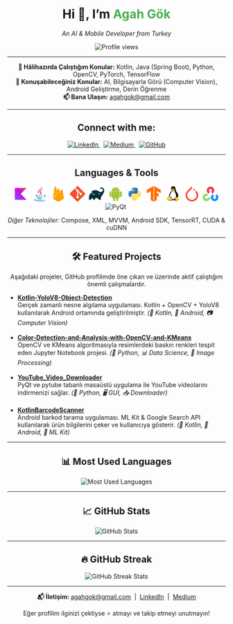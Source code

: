 <!-- ========================= BAŞLIK ve HIZLI TANITIM ========================= -->
<h1 align="center">
  Hi 👋, I’m <span style="color:#4CAF50">Aga﻿h Gök</span>
</h1>
<p align="center">
  <em>An AI & Mobile Developer from Turkey</em>
</p>

<!-- ========================= PROFİL GÖRÜNTÜ SAYACI ========================= -->
<p align="center">
  <img
    src="https://komarev.com/ghpvc/?username=agahgok&label=Profile%20views&color=0e75b6&style=flat"
    alt="Profile views"
  />
</p>

---

<!-- ========================= HAKKIMDA (About Me) ========================= -->
<p align="center">
  <strong>🌱 Hâlihazırda Çalıştığım Konular:</strong> Kotlin, Java (Spring Boot), Python, OpenCV, PyTorch, TensorFlow  
  <br />
  <strong>💬 Konuşabileceğiniz Konular:</strong> AI, Bilgisayarla Görü (Computer Vision), Android Geliştirme, Derin Öğrenme  
  <br />
  <strong>📫 Bana Ulaşın:</strong> <a href="mailto:agahgok@gmail.com">agahgok@gmail.com</a>
</p>

---

<!-- ========================= SOSYAL MEDYA BAĞLANTILARI ========================= -->
<h2 align="center">Connect with me:</h2>
<p align="center">
  <a href="https://www.linkedin.com/in/agahgok" target="_blank">
    <img
      alt="LinkedIn"
      src="https://img.shields.io/badge/-LinkedIn-0A66C2?style=flat-square&logo=linkedin&logoColor=white"
      height="28"
    />
  </a>
  &nbsp;
  <a href="https://medium.com/@agahgok" target="_blank">
    <img
      alt="Medium"
      src="https://img.shields.io/badge/-Medium-00ab6c?style=flat-square&logo=medium&logoColor=white"
      height="28"
    />
  </a>
  &nbsp;
  <a href="https://github.com/agahgok" target="_blank">
    <img
      alt="GitHub"
      src="https://img.shields.io/badge/-GitHub-181717?style=flat-square&logo=github&logoColor=white"
      height="28"
    />
  </a>
</p>

---

<!-- ========================= DİLLER ve ARAÇLAR (LANGUAGES & TOOLS) ========================= -->
<h2 align="center">Languages & Tools</h2>
<p align="center">
  <!-- Kotlin -->
  <img
    src="https://raw.githubusercontent.com/devicons/devicon/master/icons/kotlin/kotlin-original.svg"
    alt="Kotlin"
    width="36"
    height="36"
  />&nbsp;
  <!-- Java -->
  <img
    src="https://raw.githubusercontent.com/devicons/devicon/master/icons/java/java-original.svg"
    alt="Java"
    width="36"
    height="36"
  />&nbsp;
  <!-- Firebase -->
  <img
    src="https://raw.githubusercontent.com/devicons/devicon/master/icons/firebase/firebase-plain.svg"
    alt="Firebase"
    width="36"
    height="36"
  />&nbsp;
  <!-- Git -->
  <img
    src="https://raw.githubusercontent.com/devicons/devicon/master/icons/git/git-original.svg"
    alt="Git"
    width="36"
    height="36"
  />&nbsp;
  <!-- Gradle -->
  <img
    src="https://raw.githubusercontent.com/devicons/devicon/master/icons/gradle/gradle-plain.svg"
    alt="Gradle"
    width="36"
    height="36"
  />&nbsp;
  <!-- Android -->
  <img
    src="https://raw.githubusercontent.com/devicons/devicon/master/icons/android/android-original.svg"
    alt="Android"
    width="36"
    height="36"
  />&nbsp;
  <!-- Python -->
  <img
    src="https://raw.githubusercontent.com/devicons/devicon/master/icons/python/python-original.svg"
    alt="Python"
    width="36"
    height="36"
  />&nbsp;
  <!-- TensorFlow -->
  <img
    src="https://raw.githubusercontent.com/devicons/devicon/master/icons/tensorflow/tensorflow-original.svg"
    alt="TensorFlow"
    width="36"
    height="36"
  />&nbsp;
  <!-- Linux -->
  <img
    src="https://raw.githubusercontent.com/devicons/devicon/master/icons/linux/linux-original.svg"
    alt="Linux"
    width="36"
    height="36"
  />&nbsp;
  <!-- PyTorch -->
  <img
    src="https://raw.githubusercontent.com/devicons/devicon/master/icons/pytorch/pytorch-original.svg"
    alt="PyTorch"
    width="36"
    height="36"
  />&nbsp;
  <!-- OpenCV -->
  <img
    src="https://raw.githubusercontent.com/devicons/devicon/master/icons/opencv/opencv-original.svg"
    alt="OpenCV"
    width="36"
    height="36"
  />&nbsp;
  <!-- PyQt -->
  <img
    src="https://raw.githubusercontent.com/devicons/devicon/master/icons/pyqt/pyqt-original.svg"
    alt="PyQt"
    width="36"
    height="36"
  />&nbsp;
</p>
<p align="center">
  <em>Diğer Teknolojiler:</em> Compose, XML, MVVM, Android SDK, TensorRT, CUDA & cuDNN
</p>

---

<!-- ========================= ÖNE ÇIKAN PROJELER (FEATURED PROJECTS) ========================= -->
<h2 align="center">🛠️ Featured Projects</h2>
<p align="center">
  Aşağıdaki projeler, GitHub profilimde öne çıkan ve üzerinde aktif çalıştığım önemli çalışmalardır.
</p>

<ul>
  <li>
    <strong>
      <a href="https://github.com/agahgok/Kotlin-YoloV8-Object-Detection" target="_blank">
        Kotlin-YoloV8-Object-Detection
      </a>
    </strong>
    <br />
    Gerçek zamanlı nesne algılama uygulaması. Kotlin + OpenCV + YoloV8 kullanılarak Android ortamında geliştirilmiştir.  
    <em>(🔗 Kotlin, 📱 Android, 📷 Computer Vision)</em>
  </li>
  <br />
  <li>
    <strong>
      <a href="https://github.com/agahgok/Color-Detection-and-Analysis-with-OpenCV-and-KMeans" target="_blank">
        Color-Detection-and-Analysis-with-OpenCV-and-KMeans
      </a>
    </strong>
    <br />
    OpenCV ve KMeans algoritmasıyla resimlerdeki baskın renkleri tespit eden Jupyter Notebook projesi.  
    <em>(🔗 Python, 📊 Data Science, 🎨 Image Processing)</em>
  </li>
  <br />
  <li>
    <strong>
      <a href="https://github.com/agahgok/YouTube_Video_Downloader" target="_blank">
        YouTube_Video_Downloader
      </a>
    </strong>
    <br />
    PyQt ve pytube tabanlı masaüstü uygulama ile YouTube videolarını indirmenizi sağlar.  
    <em>(🔗 Python, 🖥️ GUI, 📥 Downloader)</em>
  </li>
  <br />
  <li>
    <strong>
      <a href="https://github.com/agahgok/KotlinBarcodeScanner" target="_blank">
        KotlinBarcodeScanner
      </a>
    </strong>
    <br />
    Android barkod tarama uygulaması. ML Kit & Google Search API kullanılarak ürün bilgilerini çeker ve kullanıcıya gösterir.  
    <em>(🔗 Kotlin, 📱 Android, 🤖 ML Kit)</em>
  </li>
</ul>

---

<!-- ========================= DİNLENEN DİLLER (MOST USED LANGUAGES) ========================= -->
<h2 align="center">📊 Most Used Languages</h2>
<div align="center">
  <img
    src="https://github-readme-stats.vercel.app/api/top-langs/?username=agahgok&layout=compact&theme=dark&hide_border=true"
    alt="Most Used Languages"
  />
</div>

---

<!-- ========================= GITHUB İSTATİSTİKLERİ (GITHUB STATS) ========================= -->
<h2 align="center">📈 GitHub Stats</h2>
<div align="center">
  <img
    src="https://github-readme-stats.vercel.app/api?username=agahgok&show_icons=true&theme=dark&count_private=true&hide_border=true"
    alt="GitHub Stats"
  />
</div>

---

<!-- ========================= GITHUB STREAK STATS (OPSİYONEL) ========================= -->
<h2 align="center">🔥 GitHub Streak</h2>
<div align="center">
  <img
    src="https://github-readme-streak-stats.herokuapp.com/?user=agahgok&theme=dark&hide_border=true"
    alt="GitHub Streak Stats"
  />
</div>

---

<!-- ========================= İLETİŞİM ve TEŞEKKÜR ========================= -->
<p align="center">
  <strong>📬 İletişim: </strong>
  <a href="mailto:agahgok@gmail.com">agahgok@gmail.com</a> &nbsp;|&nbsp;
  <a href="https://www.linkedin.com/in/agahgok" target="_blank">LinkedIn</a> &nbsp;|&nbsp;
  <a href="https://medium.com/@agahgok" target="_blank">Medium</a>
</p>

<p align="center">
  Eğer profilim ilginizi çektiyse ⭐ atmayı ve takip etmeyi unutmayın!
</p>
